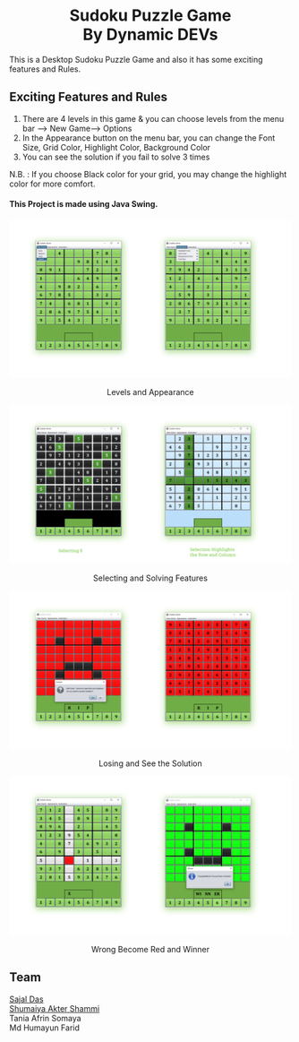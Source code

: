 <h1 align="center"><b>Sudoku Puzzle Game</b><br>By Dynamic DEVs</h1>

This is a Desktop Sudoku Puzzle Game and also it has some exciting features and Rules.

## Exciting Features and Rules
1. There are 4 levels in this game & you can choose levels from the menu bar --> New Game--> Options
2. In the Appearance button on the menu bar, you can change the Font Size, Grid Color, Highlight Color, Background Color
3. You can see the solution if you fail to solve 3 times</br>

N.B. : If you choose Black color for your grid, you may change the highlight color for more comfort.

#### This Project is made using Java Swing.

![level-appearance](contents/level-appearance.png)
<p align="center">Levels and Appearance</p>

![select-solve](contents/select-solve.png)
<p align="center">Selecting and Solving Features</p>


![lose-solve](contents/lose-solve.png)
<p align="center">Losing and See the Solution</p>

![wrong-winner](contents/wrong-winner.png)
<p align="center">Wrong Become Red and Winner</p>


## Team
  [Sajal Das](https://github.com/sajaldas19)  
  [Shumaiya Akter Shammi](https://github.com/Shammi179)  
  Tania Afrin Somaya  
  Md Humayun Farid  
